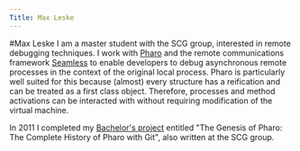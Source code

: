```yaml
---
Title: Max Leske
---
```

#Max Leske
I am a master student with the SCG group, interested in remote debugging techniques. I work with [Pharo](http://pharo.org) and the remote communications framework [Seamless](http://smalltalkhub.com/#!/~Pharo/Seamless) to enable developers to debug asynchronous remote processes in the context of the original local process. Pharo is particularly well suited for this because (almost) every structure has a reification and can be treated as a first class object. Therefore, processes and method activations can be interacted with without requiring modification of the virtual machine.

In 2011 I completed my [Bachelor's project](/archive/projects/Lesk11a.pdf) entitled "The Genesis of Pharo: The Complete History of Pharo with Git", also written at the SCG group.
